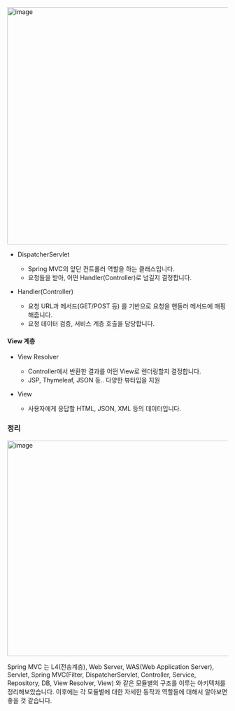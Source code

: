 

<img width="1144" height="542" alt="image" src="https://github.com/user-attachments/assets/ba6359e0-20de-46fe-86a0-872d57019859" />

- DispatcherServlet
  - Spring MVC의 앞단 컨트롤러 역할을 하는 클래스입니다.
  - 요청들을 받아, 어떤 Handler(Controller)로 넘길지 결정합니다.

- Handler(Controller)
  - 요청 URL과 메서드(GET/POST 등) 를 기반으로 요청을 핸들러 메서드에 매핑해줍니다.
  - 요청 데이터 검증, 서비스 계층 호출을 담당합니다.

#### View 계층

- View Resolver
  - Controller에서 반환한 결과를 어떤 View로 렌더링할지 결정합니다.
  - JSP, Thymeleaf, JSON 등.. 다양한 뷰타입을 지원
 
- View
  - 사용자에게 응답할 HTML, JSON, XML 등의 데이터입니다.


### 정리

<img width="1352" height="492" alt="image" src="https://github.com/user-attachments/assets/a3f3e6eb-cfa3-43ad-95cf-f5b4bf6aeaea" />

Spring MVC 는 L4(전송계층), Web Server, WAS(Web Application Server), Servlet, Spring MVC(Filter, DispatcherServlet, Controller, Service, Repository, DB, View Resolver, View) 와 같은 모듈별의 구조를 이루는 아키텍처를 정리해보았습니다. 이후에는 각 모듈별에 대한 자세한 동작과 역할들에 대해서 알아보면 좋을 것 같습니다.
